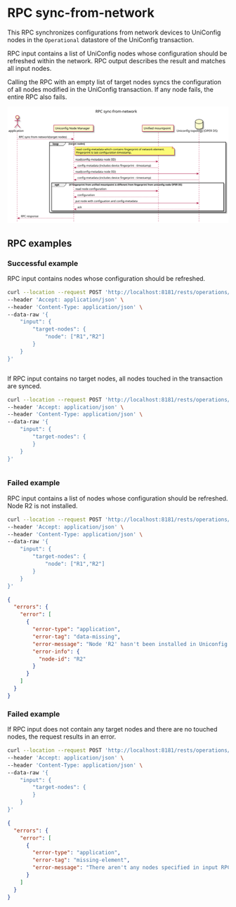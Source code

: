 # RPC sync-from-network

This RPC synchronizes configurations from network devices to UniConfig nodes in
the `Operational` datastore of the UniConfig transaction.

RPC input contains a list of UniConfig nodes whose configuration should be
refreshed within the network. RPC output describes the result and matches all
input nodes.

Calling the RPC with an empty list of target nodes syncs the configuration of
all nodes modified in the UniConfig transaction. If any node fails, the entire
RPC also fails.

![RPC sync-from-network](RPC_sync-from-network-RPC_sync_from_network.svg)

## RPC examples

### Successful example

RPC input contains nodes whose configuration should be refreshed.

```bash RPC Request
curl --location --request POST 'http://localhost:8181/rests/operations/uniconfig-manager:sync-from-network' \
--header 'Accept: application/json' \
--header 'Content-Type: application/json' \
--data-raw '{
    "input": {
        "target-nodes": {
            "node": ["R1","R2"]
        }
    }
}'
```

```RPC Response, Status: 204
```

If RPC input contains no target nodes, all nodes touched in the transaction are
synced.

```bash RPC Request
curl --location --request POST 'http://localhost:8181/rests/operations/uniconfig-manager:sync-from-network' \
--header 'Accept: application/json' \
--header 'Content-Type: application/json' \
--data-raw '{
    "input": {
        "target-nodes": {
        }
    }
}'
```

```RPC Response, Status: 204
```

### Failed example

RPC input contains a list of nodes whose configuration should be refreshed. Node
R2 is not installed.

```bash RPC Request
curl --location --request POST 'http://localhost:8181/rests/operations/uniconfig-manager:sync-from-network' \
--header 'Accept: application/json' \
--header 'Content-Type: application/json' \
--data-raw '{
    "input": {
        "target-nodes": {
            "node": ["R1","R2"]
        }
    }
}'
```

```json RPC Response, Status: 404
{
  "errors": {
    "error": [
      {
        "error-type": "application",
        "error-tag": "data-missing",
        "error-message": "Node 'R2' hasn't been installed in Uniconfig database",
        "error-info": {
          "node-id": "R2"
        }
      }
    ]
  }
}
```

### Failed example

If RPC input does not contain any target nodes and there are no touched nodes,
the request results in an error.

```bash RPC Request
curl --location --request POST 'http://localhost:8181/rests/operations/uniconfig-manager:sync-from-network' \
--header 'Accept: application/json' \
--header 'Content-Type: application/json' \
--data-raw '{
    "input": {
        "target-nodes": {
        }
    }
}'
```

```json RPC Response, Status: 400
{
  "errors": {
    "error": [
      {
        "error-type": "application",
        "error-tag": "missing-element",
        "error-message": "There aren't any nodes specified in input RPC and there aren't any touched nodes."
      }
    ]
  }
}
```
